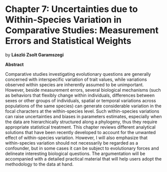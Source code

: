 # <strong>Chapter 7:</strong> Uncertainties due to Within-Species Variation in Comparative Studies: Measurement Errors and Statistical Weights

by **László Zsolt Garamszegi**

**Abstract**

Comparative studies investigating evolutionary questions are generally concerned with interspecific variation of trait values, while variations observed within species are inherently assumed to be unimportant. However, beside measurement errors, several biological mechanisms (such as behaviors that flexibly change within individuals, differences between sexes or other groups of individuals, spatial or temporal variations across populations of the same species) can generate considerable variation in the focal characters at the within-species level. Such within-species variations can raise uncertainties and biases in parameters estimates, especially when the data are hierarchically structured along a phylogeny, thus they require appropriate statistical treatment. This chapter reviews different analytical solutions that have been recently developed to account for the unwanted effect of within-species variation. However, I will also emphasize that within-species variation should not necessarily be regarded as a confounder, but in some cases it can be subject to evolutionary forces and delineate interesting biological questions. The argumentation will be accompanied with a detailed practical material that will help users adopt the methodology to the data at hand.

